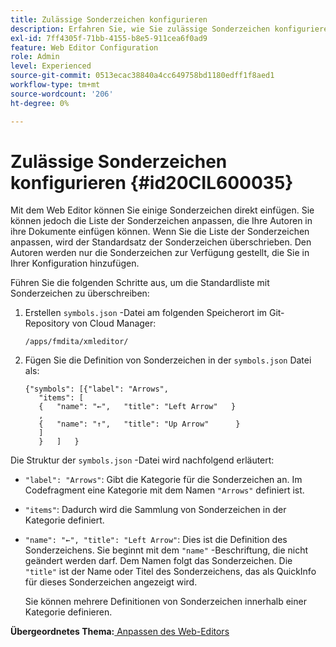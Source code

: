 ```yaml
---
title: Zulässige Sonderzeichen konfigurieren
description: Erfahren Sie, wie Sie zulässige Sonderzeichen konfigurieren
exl-id: 7ff4305f-71bb-4155-b8e5-911cea6f0ad9
feature: Web Editor Configuration
role: Admin
level: Experienced
source-git-commit: 0513ecac38840a4cc649758bd1180edff1f8aed1
workflow-type: tm+mt
source-wordcount: '206'
ht-degree: 0%

---
```


# Zulässige Sonderzeichen konfigurieren {#id20CIL600035}

Mit dem Web Editor können Sie einige Sonderzeichen direkt einfügen. Sie können jedoch die Liste der Sonderzeichen anpassen, die Ihre Autoren in ihre Dokumente einfügen können. Wenn Sie die Liste der Sonderzeichen anpassen, wird der Standardsatz der Sonderzeichen überschrieben. Den Autoren werden nur die Sonderzeichen zur Verfügung gestellt, die Sie in Ihrer Konfiguration hinzufügen.

Führen Sie die folgenden Schritte aus, um die Standardliste mit Sonderzeichen zu überschreiben:

1. Erstellen `symbols.json` -Datei am folgenden Speicherort im Git-Repository von Cloud Manager:

   ```
   /apps/fmdita/xmleditor/
   ```

1. Fügen Sie die Definition von Sonderzeichen in der `symbols.json` Datei als:

   ```
   {"symbols": [{"label": "Arrows",
      "items": [
      {   "name": "←",   "title": "Left Arrow"   } 
      ,   
      {   "name": "↑",   "title": "Up Arrow"      } 
      ]   
      }   ]   }
   ```


Die Struktur der `symbols.json` -Datei wird nachfolgend erläutert:

- `"label": "Arrows"`: Gibt die Kategorie für die Sonderzeichen an. Im Codefragment eine Kategorie mit dem Namen `"Arrows"` definiert ist.
- `"items"`: Dadurch wird die Sammlung von Sonderzeichen in der Kategorie definiert.
- `"name": "←", "title": "Left Arrow"`: Dies ist die Definition des Sonderzeichens. Sie beginnt mit dem `"name"` -Beschriftung, die nicht geändert werden darf. Dem Namen folgt das Sonderzeichen. Die `"title"` ist der Name oder Titel des Sonderzeichens, das als QuickInfo für dieses Sonderzeichen angezeigt wird.

  Sie können mehrere Definitionen von Sonderzeichen innerhalb einer Kategorie definieren.


**Übergeordnetes Thema:**[ Anpassen des Web-Editors](conf-web-editor.md)
